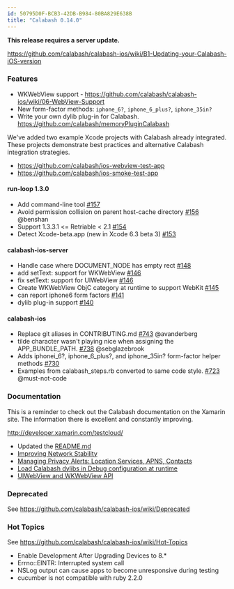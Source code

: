 ```yaml
---
id: 50795D0F-BCB3-42DB-B984-80BA829E638B
title: "Calabash 0.14.0"
---
```


**This release requires a server update.**

https://github.com/calabash/calabash-ios/wiki/B1-Updating-your-Calabash-iOS-version

### Features

* WKWebView support - https://github.com/calabash/calabash-ios/wiki/06-WebView-Support
* New form-factor methods:  `iphone_6?`, `iphone_6_plus?`, `iphone_35in?`
* Write your own dylib plug-in for Calabash.  https://github.com/calabash/memoryPluginCalabash

We've added two example Xcode projects with Calabash already integrated.  These projects demonstrate best practices and alternative Calabash integration strategies.

* https://github.com/calabash/ios-webview-test-app
* https://github.com/calabash/ios-smoke-test-app

#### run-loop 1.3.0

* Add command-line tool [#157](https://github.com/calabash/run_loop/pull/157)
* Avoid permission collision on parent host-cache directory [#156](https://github.com/calabash/run_loop/pull/156) @benshan
* Support 1.3.3.1 <= Retriable < 2.1 [#154](https://github.com/calabash/run_loop/pull/154)
* Detect Xcode-beta.app (new in Xcode 6.3 beta 3) [#153](https://github.com/calabash/run_loop/pull/153)

#### calabash-ios-server

* Handle case where DOCUMENT\_NODE has empty rect
  [#148](https://github.com/calabash/calabash-ios-server/pull/148)
* add setText: support for WKWebView [#146](https://github.com/calabash/calabash-ios-server/pull/146)
* fix setText: support for UIWebView [#146](https://github.com/calabash/calabash-ios-server/pull/146)
* Create WKWebView ObjC category at runtime to support WebKit [#145](https://github.com/calabash/calabash-ios-server/pull/145)
* can report iphone6 form factors [#141](https://github.com/calabash/calabash-ios-server/pull/141)
* dylib plug-in support [#140](https://github.com/calabash/calabash-ios-server/pull/140)

#### calabash-ios

* Replace git aliases in CONTRIBUTING.md
  [#743](https://github.com/calabash/calabash-ios/pull/738) @avanderberg
* tilde character wasn't playing nice when assigning the APP\_BUNDLE\_PATH. [#738](https://github.com/calabash/calabash-ios/pull/738) @sebglazebrook
* Adds iphonei\_6?, iphone\_6\_plus?, and iphone\_35in? form-factor helper methods [#730](https://github.com/calabash/calabash-ios/pull/730)
* Examples from calabash\_steps.rb converted to same code style. [#723](https://github.com/calabash/calabash-ios/pull/723) @must-not-code

### Documentation

This is a reminder to check out the Calabash documentation on the Xamarin site.  The information there is excellent and constantly improving.

http://developer.xamarin.com/testcloud/

* Updated the [README.md](../README.md)
* [Improving Network Stability](https://github.com/calabash/calabash-ios/wiki/Improving-Network-Stability)
* [Managing Privacy Alerts: Location Services, APNS, Contacts](https://github.com/calabash/calabash-ios/wiki/Managing-Privacy-Alerts%3A--Location-Services%2C-APNS%2C-Contacts)
* [Load Calabash dylibs in Debug configuration at runtime](https://github.com/calabash/ios-smoke-test-app/pull/17)
* [UIWebView and WKWebView API](https://github.com/calabash/calabash-ios/wiki/06-WebView-Support)


### Deprecated

See https://github.com/calabash/calabash-ios/wiki/Deprecated

### Hot Topics

See https://github.com/calabash/calabash-ios/wiki/Hot-Topics

* Enable Development After Upgrading Devices to 8.\*
* Errno::EINTR: Interrupted system call
* NSLog output can cause apps to become unresponsive during testing
* cucumber is not compatible with ruby 2.2.0

